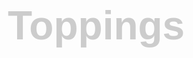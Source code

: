 
<style>
  h1 {
    font-family: sans-serif;
    font-size: 64px;
    color: #CCC;
    padding: 5px;
    margin: 5px;
  }
  ul {
    padding: 0;
    margin: 10px;
  }
  li {
    font-family: sans-serif;
    background-color:gold;
    float: left;
    clear: both;
    padding: 5px;
    list-style-type: none;
    margin: 10px;
    border-radius: 5px;
  }
</style>

 
<body>
  <h1>Toppings</h1>
  <ul>
 
  </ul>
 
  <script>
    
  var fs = require("fs");
  var text = fs.readFileSync("./example.txt").toString('utf-8');
  var toppings = text.split("\n");
  
  var fs = require('fs');
  var text = fs.readFileSync("./example.txt", 'utf-8');
  var toppings = text.split('\n')

  var ul = document.querySelector("ul");

  for (var i = 0; i < toppings.length; i++) {
    var topping = toppings[i];

    var listItem = document.createElement("li");
    listItem.textContent = topping;

    ul.appendChild(listItem);
  }
  </script>
</body>
 
